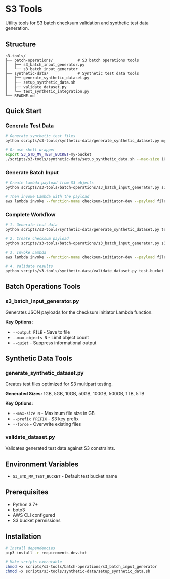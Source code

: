 # S3 Tools

Utility tools for S3 batch checksum validation and synthetic test data generation.

## Structure

```
s3-tools/
├── batch-operations/           # S3 batch operations tools
│   ├── s3_batch_input_generator.py
│   └── s3_batch_input_generator
├── synthetic-data/             # Synthetic test data tools
│   ├── generate_synthetic_dataset.py
│   ├── setup_synthetic_data.sh
│   ├── validate_dataset.py
│   └── test_synthetic_integration.py
└── README.md
```

## Quick Start

### Generate Test Data
```bash
# Generate synthetic test files
python scripts/s3-tools/synthetic-data/generate_synthetic_dataset.py my-bucket --max-size 10

# Or use shell wrapper
export S3_STD_MV_TEST_BUCKET=my-bucket
./scripts/s3-tools/synthetic-data/setup_synthetic_data.sh --max-size 10
```

### Generate Batch Input
```bash
# Create Lambda payload from S3 objects
python scripts/s3-tools/batch-operations/s3_batch_input_generator.py s3://my-bucket/data/ --output payload.json

# Then invoke Lambda with the payload
aws lambda invoke --function-name checksum-initiator-dev --payload file://payload.json response.json
```

### Complete Workflow
```bash
# 1. Generate test data
python scripts/s3-tools/synthetic-data/generate_synthetic_dataset.py test-bucket --max-size 50

# 2. Create checksum payload
python scripts/s3-tools/batch-operations/s3_batch_input_generator.py s3://test-bucket/synthetic-data/ --output payload.json

# 3. Invoke Lambda
aws lambda invoke --function-name checksum-initiator-dev --payload file://payload.json response.json

# 4. Validate results
python scripts/s3-tools/synthetic-data/validate_dataset.py test-bucket
```

## Batch Operations Tools

### s3_batch_input_generator.py
Generates JSON payloads for the checksum initiator Lambda function.

**Key Options:**
- `--output FILE` - Save to file
- `--max-objects N` - Limit object count
- `--quiet` - Suppress informational output

## Synthetic Data Tools

### generate_synthetic_dataset.py
Creates test files optimized for S3 multipart testing.

**Generated Sizes:** 1GB, 5GB, 10GB, 50GB, 100GB, 500GB, 1TB, 5TB

**Key Options:**
- `--max-size N` - Maximum file size in GB
- `--prefix PREFIX` - S3 key prefix
- `--force` - Overwrite existing files

### validate_dataset.py
Validates generated test data against S3 constraints.

## Environment Variables

- `S3_STD_MV_TEST_BUCKET` - Default test bucket name

## Prerequisites

- Python 3.7+
- boto3
- AWS CLI configured
- S3 bucket permissions

## Installation

```bash
# Install dependencies
pip3 install -r requirements-dev.txt

# Make scripts executable
chmod +x scripts/s3-tools/batch-operations/s3_batch_input_generator
chmod +x scripts/s3-tools/synthetic-data/setup_synthetic_data.sh
```
